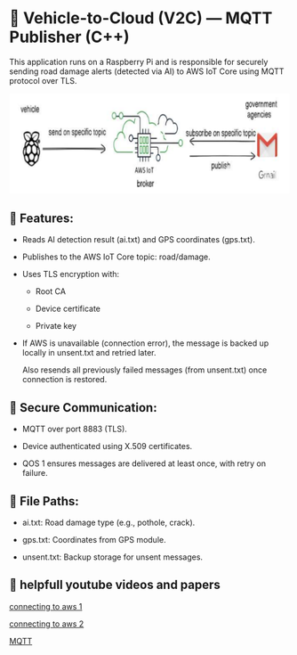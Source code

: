 # 🚗 Vehicle-to-Cloud (V2C) — MQTT Publisher (C++)
This application runs on a Raspberry Pi and is responsible for securely sending road damage alerts (detected via AI) to AWS IoT Core using MQTT protocol over TLS.

![alt text](image-1.png)

## 🔧 Features:
- Reads AI detection result (ai.txt) and GPS coordinates (gps.txt).

- Publishes to the AWS IoT Core topic: road/damage.

- Uses TLS encryption with:

  - Root CA

  - Device certificate

  - Private key

- If AWS is unavailable (connection error), the message is backed up locally in unsent.txt and retried later.

  Also resends all previously failed messages (from unsent.txt) once connection is restored.

## 🔐 Secure Communication:
- MQTT over port 8883 (TLS).

- Device authenticated using X.509 certificates.

- QOS 1 ensures messages are delivered at least once, with retry on failure.

## 📁 File Paths:
- ai.txt: Road damage type (e.g., pothole, crack).

- gps.txt: Coordinates from GPS module.

- unsent.txt: Backup storage for unsent messages.

## 🎥 helpfull youtube videos and papers

[connecting to aws 1](https://youtu.be/sKp9Ew5chjA?si=OGvm3KA3k6b1_qTI)

[connecting to aws 2](https://youtu.be/E3LrmOY27bY?si=_JwJ3Lu5WsoqSA8v)

[MQTT](https://www.researchgate.net/publication/373640610_MQTT_Protocol_for_the_IoT_-_Review_Paper)
